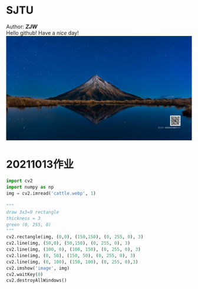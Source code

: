 # SJTU 
Author: ***ZJW*** </br>
Hello github!
Have a *nice* day!
![wallpaper](https://github.com/ophwsjtu18/ohw21f/blob/main/zjw/zjw.assets/8545499.jpg)

# 20211013作业
```python
import cv2
import numpy as np
img = cv2.imread('cattle.webp', 1)

"""
draw 3x3=9 rectangle 
thickness = 3
green (0, 255, 0)
"""
cv2.rectangle(img, (0,0), (150,150), (0, 255, 0), 3)
cv2.line(img, (50,0), (50,150), (0, 255, 0), 3)
cv2.line(img, (100, 0), (100, 150), (0, 255, 0), 3)
cv2.line(img, (0, 50), (150, 50), (0, 255, 0), 3)
cv2.line(img, (0, 100), (150, 100), (0, 255, 0),3)
cv2.imshow('image', img)
cv2.waitKey(0)
cv2.destroyAllWindows()
```
